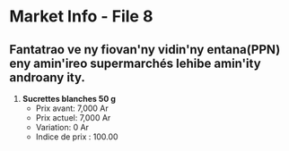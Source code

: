 # Market Info - File 8

## Fantatrao ve ny fiovan'ny vidin'ny entana(PPN) eny amin'ireo supermarchés lehibe amin'ity androany ity.

1. **Sucrettes blanches  50 g**
   - Prix avant: 7,000 Ar
   - Prix actuel: 7,000 Ar
   - Variation: 0 Ar
   - Indice de prix : 100.00

